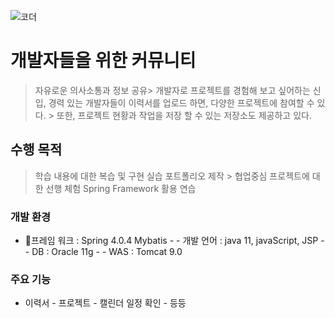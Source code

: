 ﻿



![코더]( https://user-images.githubusercontent.com/83687868/157148403-f140fb5b-e8e9-4d55-9452-2ce54a0c2ae1.png )
# 개발자들을 위한 커뮤니티

> 자유로운 의사소통과 정보 공유> 개발자로 프로젝트를 경험해 보고 싶어하는 신입, 경력 있는 개발자들이 이력서를 업로드 하면, 다양한 프로젝트에 참여할 수 있다. >  또한, 프로젝트 현황과 작업을 저장 할 수 있는 저장소도 제공하고 있다.





## 수행 목적
> 학습 내용에 대한 복습 및 구현 실습 포트폴리오 제작 > 협업중심 프로젝트에 대한 선행 체험 Spring Framework 활용 연습



### 개발 환경

 - 프레임 워크 : Spring 4.0.4 Mybatis  - - 개발 언어 : java 11, javaScript, JSP  - - DB : Oracle 11g  - - WAS : Tomcat 9.0








### 주요 기능

 - 이력서  -  프로젝트   - 캘린더 일정 확인      - 등등 





